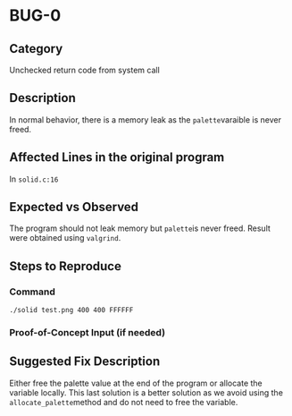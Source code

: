 # BUG-0
## Category
Unchecked return code from system call
## Description

In normal behavior, there is a memory leak as the `palette`varaible is never freed. 

## Affected Lines in the original program
In `solid.c:16`

## Expected vs Observed
The program should not leak memory but `palette`is never freed. Result were obtained using `valgrind`.


## Steps to Reproduce

### Command

`./solid test.png 400 400 FFFFFF`

### Proof-of-Concept Input (if needed)

## Suggested Fix Description
Either free the palette value at the end of the program or allocate the variable locally. This last solution is a better solution as we avoid using the `allocate_palette`method and do not need to free the variable.